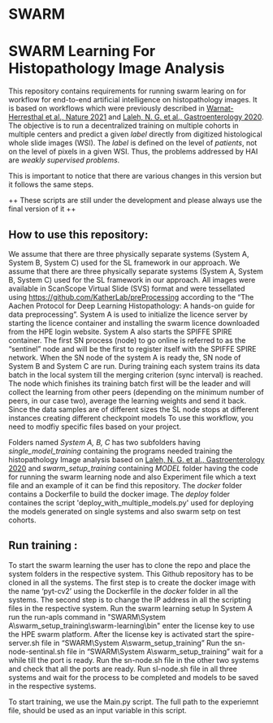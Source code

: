 # SWARM
# SWARM Learning For Histopathology Image Analysis

This repository contains requirements for running swarm learing on for workflow for end-to-end artificial intelligence on histopathology images. It is based on workflows which were previously described in [Warnat-Herresthal et al., Nature 2021](https://rdcu.be/cA9XP) and [Laleh, N. G. et al., Gastroenterology 2020](https://www.biorxiv.org/content/10.1101/2021.08.09.455633v1.full.pdf). The objective is to run a decentralized training on multiple cohorts in multiple centers and predict a given *label* directly from digitized histological whole slide images (WSI). The *label* is defined on the level of *patients*, not on the level of pixels in a given WSI. Thus, the problems addressed by HAI are *weakly supervised problems*.

This is important to notice that there are various changes in this version but it follows the same steps.

++ These scripts are still under the development and please always use the final version of it ++

## How to use this repository:
We assume that there are three physically separate systems (System A, System B, System C) used for the SL framework in our approach.
We assume that there are three physically separate systems (System A, System B, System C) used for the SL framework in our approach. All images were available in ScanScope Virtual Slide (SVS) format and were tessellated using https://github.com/KatherLab/preProcessing according to the “The Aachen Protocol for Deep Learning Histopathology: A hands-on guide for data preprocessing”.
 System A is used to initialize the licence server by starting the licence container and installing the swarm licence downloaded from the HPE login website. System A also starts the SPIFFE SPIRE container. The first SN process (node) to go online is referred to as the “sentinel” node and will be the first to register itself with the SPIFFE SPIRE network. When the SN node of the system A is ready the, SN node of System B and System C are run. During training each system trains its data batch in the local system till the merging criterion (sync interval) is reached. The node which finishes its training batch first will be the leader and will collect the learning from other peers (depending on the minimum number of peers, in our case two), average the learning weights and send it back. Since the data samples are of different sizes the SL node stops at different instances creating different checkpoint models
To use this workflow, you need to modfiy specific files based on your project.

Folders named *System A, B, C* has two subfolders having *single_model_training* containing  the programs needed training the histopathology Image analysis based on [Laleh, N. G. et al., Gastroenterology 2020](https://www.biorxiv.org/content/10.1101/2021.08.09.455633v1.full.pdf) and *swarm_setup_training* containing *MODEL* folder having the code for running the swarm learning node and also 
Experiment file which a text file and an example of it can be find this repository.
The *docker* folder contains a Dockerfile to build the docker image.
The *deploy* folder containes the script 'deploy_with_multiple_models.py' used for deploying the models generated on single systems and also swarm setp on test cohorts. 
  
## Run training :

To start the swarm learning the user has to clone the repo and place the system folders in the respective system. 
This Github repository has to be cloned in all the systems. 
The first step is to create the docker image with the name ‘pyt-cv2’ using the Dockerfile in the *docker* folder in all the systems. 
The second step is to change the IP address in all the scripting files in the respective system.
Run the swarm learning setup  In System A run the run-apls command in "SWARM\System A\swarm_setup_training\swarm-learning\bin" enter the license key to use the HPE swarm platform.
After the license key is activated start the spire-server.sh file in “SWARM\System A\swarm_setup_training”
Run the sn-node-sentinal.sh file in “SWARM\System A\swarm_setup_training” wait for a while till the port is ready.
Run the sn-node.sh file in the other two systems and check that all the ports are ready.
Run sl-node.sh file in all three systems and wait for the process to be completed and models to be saved in the respective systems. 


To start training, we use the Main.py script. The full path to the experiemnt file, should be used as an input variable in this script.
